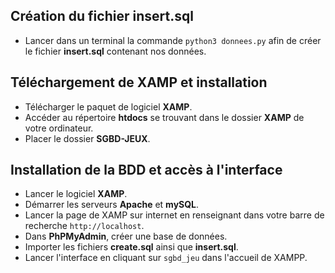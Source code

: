 ## Création du fichier insert.sql 

* Lancer dans un terminal la commande `python3 donnees.py` afin de créer le fichier **insert.sql** contenant nos données.

## Téléchargement de XAMP et installation
 
* Télécharger le paquet de logiciel **XAMP**. 
* Accéder au répertoire **htdocs** se trouvant dans le dossier **XAMP** de votre ordinateur.
* Placer le dossier **SGBD-JEUX**.

## Installation de la BDD et accès à l'interface

* Lancer le logiciel **XAMP**.
* Démarrer les serveurs **Apache** et **mySQL**.
* Lancer la page de XAMP sur internet en renseignant dans votre barre de recherche `http://localhost`.
* Dans **PhPMyAdmin**, créer une base de données.
* Importer les fichiers **create.sql** ainsi que **insert.sql**.
* Lancer l'interface en cliquant sur `sgbd_jeu` dans l'accueil de XAMPP.
